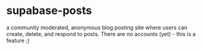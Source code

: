 # supabase-posts
a community moderated, anonymous blog posting site where users can create, delete, and respond to posts. There are no accounts (yet) - this is a feature ;)

